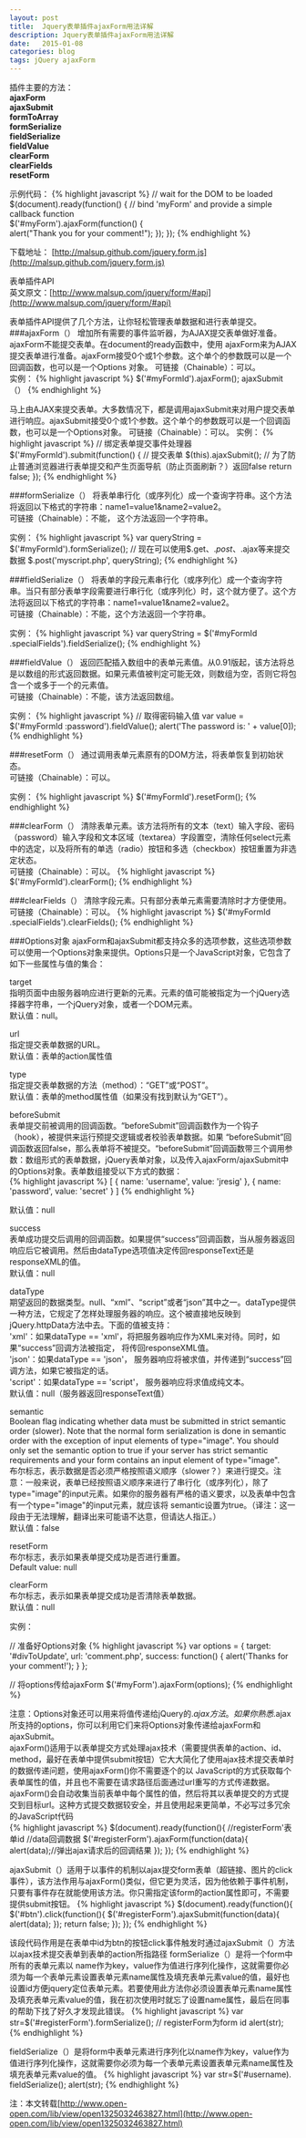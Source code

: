 ```yaml
---
layout: post
title:  Jquery表单插件ajaxForm用法详解
description: Jquery表单插件ajaxForm用法详解
date:   2015-01-08
categories: blog
tags: jQuery ajaxForm
---
```

插件主要的方法：  
**ajaxForm**  
**ajaxSubmit**  
**formToArray**  
**formSerialize**  
**fieldSerialize**  
**fieldValue**  
**clearForm**  
**clearFields**  
**resetForm**  

示例代码：
{% highlight javascript %}
// wait for the DOM to be loaded
$(document).ready(function() { 
   // bind 'myForm' and provide a simple callback function  
   $('#myForm').ajaxForm(function() {  
       alert("Thank you for your comment!"); 
    });
});
{% endhighlight %}

下载地址： [http://malsup.github.com/jquery.form.js](http://malsup.github.com/jquery.form.js)

表单插件API  
英文原文：[http://www.malsup.com/jquery/form/#api](http://www.malsup.com/jquery/form/#api)  

表单插件API提供了几个方法，让你轻松管理表单数据和进行表单提交。  
###ajaxForm（）
增加所有需要的事件监听器，为AJAX提交表单做好准备。ajaxForm不能提交表单。在document的ready函数中，使用 ajaxForm来为AJAX提交表单进行准备。ajaxForm接受0个或1个参数。这个单个的参数既可以是一个回调函数，也可以是一个Options 对象。
可链接（Chainable）：可以。  
实例：
{% highlight javascript %}
$('#myFormId').ajaxForm();
ajaxSubmit（）
{% endhighlight %}

马上由AJAX来提交表单。大多数情况下，都是调用ajaxSubmit来对用户提交表单进行响应。ajaxSubmit接受0个或1个参数。这个单个的参数既可以是一个回调函数，也可以是一个Options对象。
可链接（Chainable）：可以。
实例：
{% highlight javascript %}
// 绑定表单提交事件处理器
$('#myFormId').submit(function() {
    // 提交表单
    $(this).ajaxSubmit();
    // 为了防止普通浏览器进行表单提交和产生页面导航（防止页面刷新？）返回false
    return false;
   });
{% endhighlight %}
 
###formSerialize（）
将表单串行化（或序列化）成一个查询字符串。这个方法将返回以下格式的字符串：name1=value1&name2=value2。  
可链接（Chainable）：不能， 这个方法返回一个字符串。 

实例：
{% highlight javascript %}
var queryString = $('#myFormId').formSerialize();
// 现在可以使用$.get、$.post、$.ajax等来提交数据
$.post('myscript.php', queryString);
{% endhighlight %}

###fieldSerialize（）
将表单的字段元素串行化（或序列化）成一个查询字符串。当只有部分表单字段需要进行串行化（或序列化）时，这个就方便了。这个方法将返回以下格式的字符串：name1=value1&name2=value2。  
可链接（Chainable）：不能，这个方法返回一个字符串。

实例：
{% highlight javascript %}
var queryString = $('#myFormId .specialFields').fieldSerialize();
{% endhighlight %}

###fieldValue（）
返回匹配插入数组中的表单元素值。从0.91版起，该方法将总是以数组的形式返回数据。如果元素值被判定可能无效，则数组为空，否则它将包含一个或多于一个的元素值。  
可链接（Chainable）：不能，该方法返回数组。

实例：
{% highlight javascript %}
// 取得密码输入值
var value = $('#myFormId :password').fieldValue(); 
alert('The password is: ' + value[0]); 
{% endhighlight %}

###resetForm（）
通过调用表单元素原有的DOM方法，将表单恢复到初始状态。  
可链接（Chainable）：可以。

实例：
{% highlight javascript %}
$('#myFormId').resetForm();
{% endhighlight %}

###clearForm（）
清除表单元素。该方法将所有的文本（text）输入字段、密码（password）输入字段和文本区域（textarea）字段置空，清除任何select元素中的选定，以及将所有的单选（radio）按钮和多选（checkbox）按钮重置为非选定状态。  
可链接（Chainable）：可以。
{% highlight javascript %}
$('#myFormId').clearForm();
{% endhighlight %}

###clearFields（）
清除字段元素。只有部分表单元素需要清除时才方便使用。  
可链接（Chainable）：可以。
{% highlight javascript %}
$('#myFormId .specialFields').clearFields();
{% endhighlight %}

###Options对象
ajaxForm和ajaxSubmit都支持众多的选项参数，这些选项参数可以使用一个Options对象来提供。Options只是一个JavaScript对象，它包含了如下一些属性与值的集合：

target  
指明页面中由服务器响应进行更新的元素。元素的值可能被指定为一个jQuery选择器字符串，一个jQuery对象，或者一个DOM元素。  
默认值：null。

url  
指定提交表单数据的URL。  
默认值：表单的action属性值

type  
指定提交表单数据的方法（method）：“GET”或“POST”。  
默认值：表单的method属性值（如果没有找到默认为“GET”）。

beforeSubmit  
表单提交前被调用的回调函数。“beforeSubmit”回调函数作为一个钩子（hook），被提供来运行预提交逻辑或者校验表单数据。如果 “beforeSubmit”回调函数返回false，那么表单将不被提交。“beforeSubmit”回调函数带三个调用参数：数组形式的表单数据，jQuery表单对象，以及传入ajaxForm/ajaxSubmit中的Options对象。表单数组接受以下方式的数据：  
{% highlight javascript %}
[ { name: 'username', value: 'jresig' }, { name: 'password', value: 'secret' } ]
{% endhighlight %}

默认值：null

success  
表单成功提交后调用的回调函数。如果提供“success”回调函数，当从服务器返回响应后它被调用。然后由dataType选项值决定传回responseText还是responseXML的值。  
默认值：null

dataType  
期望返回的数据类型。null、“xml”、“script”或者“json”其中之一。dataType提供一种方法，它规定了怎样处理服务器的响应。这个被直接地反映到jQuery.httpData方法中去。下面的值被支持：  
'xml'：如果dataType == 'xml'，将把服务器响应作为XML来对待。同时，如果“success”回调方法被指定， 将传回responseXML值。    
'json'：如果dataType == 'json'， 服务器响应将被求值，并传递到“success”回调方法，如果它被指定的话。    
'script'：如果dataType == 'script'， 服务器响应将求值成纯文本。   
默认值：null（服务器返回responseText值）  

semantic  
Boolean flag indicating whether data must be submitted in strict semantic order (slower). Note that the normal form serialization is done in semantic order with the exception of input elements of type="image". You should only set the semantic option to true if your server has strict semantic requirements and your form contains an input element of type="image".  
布尔标志，表示数据是否必须严格按照语义顺序（slower？）来进行提交。注意：一般来说，表单已经按照语义顺序来进行了串行化（或序列化），除了 type="image"的input元素。如果你的服务器有严格的语义要求，以及表单中包含有一个type="image"的input元素，就应该将 semantic设置为true。（译注：这一段由于无法理解，翻译出来可能语不达意，但请达人指正。）  
默认值：false  

resetForm  
布尔标志，表示如果表单提交成功是否进行重置。  
Default value: null

clearForm  
布尔标志，表示如果表单提交成功是否清除表单数据。  
默认值：null

实例：

// 准备好Options对象
{% highlight javascript %}
var options = {
    target:     '#divToUpdate',
    url:        'comment.php',
    success: function() {
      alert('Thanks for your comment!');
    } };
 
   // 将options传给ajaxForm
$('#myForm').ajaxForm(options);
{% endhighlight %}

注意：Options对象还可以用来将值传递给jQuery的$.ajax方法。如果你熟悉$.ajax所支持的options，你可以利用它们来将Options对象传递给ajaxForm和ajaxSubmit。  
ajaxForm()适用于以表单提交方式处理ajax技术（需要提供表单的action、id、 method，最好在表单中提供submit按钮）它大大简化了使用ajax技术提交表单时的数据传递问题，使用ajaxForm()你不需要逐个的以 JavaScript的方式获取每个表单属性的值，并且也不需要在请求路径后面通过url重写的方式传递数据。ajaxForm()会自动收集当前表单中每个属性的值，然后将其以表单提交的方式提交到目标url。这种方式提交数据较安全，并且使用起来更简单，不必写过多冗余的JavaScript代码  
{% highlight javascript %}
$(document).ready(function(){
     //registerForm'表单id
     //data回调数据
    $('#registerForm').ajaxForm(function(data){
        alert(data);//弹出ajax请求后的回调结果
    });
});
{% endhighlight %}

ajaxSubmit（）适用于以事件的机制以ajax提交form表单（超链接、图片的click事件），该方法作用与ajaxForm()类似，但它更为灵活，因为他依赖于事件机制，只要有事件存在就能使用该方法。你只需指定该form的action属性即可，不需要提供submit按钮。
{% highlight javascript %}
$(document).ready(function(){
    $('#btn').click(function(){
            $('#registerForm').ajaxSubmit(function(data){
                alert(data);
            });
            return false;
    });
});
{% endhighlight %}

该段代码作用是在表单中id为btn的按钮click事件触发时通过ajaxSubmit（）方法以ajax技术提交表单到表单的action所指路径
formSerialize（）是将一个form中所有的表单元素以 name作为key，value作为值进行序列化操作，这就需要你必须为每一个表单元素设置表单元素name属性及填充表单元素value的值，最好也设置id方便jquery定位表单元素。若要使用此方法你必须设置表单元素name属性及填充表单元素value的值，我在初次使用时就忘了设置name属性，最后在同事的帮助下找了好久才发现此错误。
{% highlight javascript %}
var str=$('#registerForm').formSerialize(); // registerForm为form id
alert(str);
{% endhighlight %}

fieldSerialize（）是将form中表单元素进行序列化以name作为key，value作为值进行序列化操作，这就需要你必须为每一个表单元素设置表单元素name属性及填充表单元素value的值。
{% highlight javascript %}
var str=$('#username). fieldSerialize();
alert(str);
{% endhighlight %}

注：本文转载[http://www.open-open.com/lib/view/open1325032463827.html](http://www.open-open.com/lib/view/open1325032463827.html)